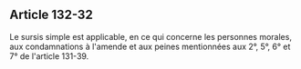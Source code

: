 Article 132-32
----
Le sursis simple est applicable, en ce qui concerne les personnes morales, aux
condamnations à l'amende et aux peines mentionnées aux 2°, 5°, 6° et 7° de
l'article 131-39.
